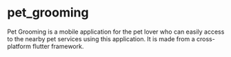 # pet_grooming
Pet Grooming is a mobile application for the pet lover who can easily access to the nearby pet services using this application. It is made from a cross-platform flutter framework.

